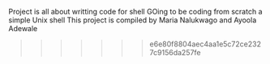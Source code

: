 
Project is all about writting code for shell
GOing to be coding from scratch a simple Unix shell
This project is compiled by Maria Nalukwago and Ayoola Adewale
>>>>>>> e6e80f8804aec4aa1e5c72ce2327c9156da257fe
